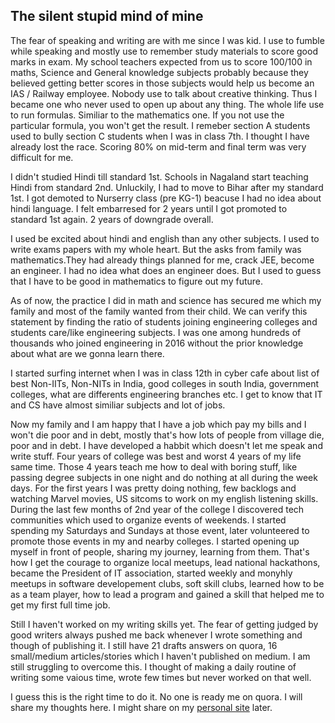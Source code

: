 ## The silent stupid mind of mine

The fear of speaking and writing are with me since I was kid. I use to fumble while speaking and mostly use to remember 
study materials to score good marks in exam. My school teachers expected from us to score 100/100 in maths, Science and 
General knowledge subjects probably because they believed getting better scores in those subjects would help us become 
an IAS / Railway employee. Nobody use to talk about creative thinking. Thus I became one who never used to open up about any thing.
The whole life use to run formulas. Similiar to the mathematics one. If you not use the particular formula, you won't get the result.
I remeber section A students used to bully section C students when I was in class  7th. I thought I have already lost the race. 
Scoring 80% on mid-term and final term was very difficult for me. 

I didn't studied Hindi till standard 1st. Schools in Nagaland start teaching Hindi from standard 2nd. Unluckily, I had to move to Bihar 
after my standard 1st. I got demoted to Nurserry class (pre KG-1) beacuse I had no idea about hindi language. I felt embarresed for 
2 years until I got promoted to standard 1st again. 2 years of downgrade overall.

I used be excited about hindi and english than any other subjects. I used to write exams papers with my whole heart. But the asks from 
family was mathematics.They had already things planned for me, crack JEE, become an engineer. I had no idea what does an engineer 
does. But I used to guess that I have to be good in mathematics to figure out my future.

As of now, the practice I did in math and science has secured me which my family and most of the family wanted from their child.
We can verify this statement by finding the ratio of students joining engineering colleges and students care/like engineering subjects.
I was one among hundreds of thousands who joined engineering in 2016 without the prior knowledge about what are we gonna learn there.

I started surfing internet when I was in class 12th in cyber cafe about list of best Non-IITs, Non-NITs in India, good colleges in 
south India, government colleges, what are differents engineering branches etc. I get to know that IT and CS have almost similiar 
subjects and lot of jobs.

Now my family and I am happy that I have a job which pay my bills and I won't die poor and in debt, mostly that's how lots of people 
from village die, poor and in debt. I have developed a habbit which doesn't let me speak and write stuff. Four years of college was 
best and worst 4 years of my life same time. Those 4 years teach me how to deal with boring stuff, like passing degree subjects in 
one night and do nothing at all during the week days. For the first years I was pretty doing nothing, few backlogs and watching 
Marvel movies, US sitcoms to work on my english listening skills. During the last few months of 2nd year of the college I discovered tech communities
which used to organize events of weekends. I started spending my Saturdays and Sundays at those event, later volunteered to promote those
events in my and nearby colleges. I started opening up myself in front of people, sharing my journey, learning from them. That's how I
get the courage to organize local meetups, lead national hackathons, became the President of IT association, started weekly and monyhly
meetups in software developement clubs, soft skill clubs, learned how to be as a team player, how to lead a program and gained a skill that
helped me to get my first full time job.

Still I haven't worked on my writing skills yet. The fear of getting judged by good writers always pushed me back whenever I wrote something 
and though of publishing it. I still have 21 drafts answers on quora, 16 small/medium articles/stories which I haven't published on medium.
I am still struggling to overcome this. I thought of making a daily routine of writing some vaious time, wrote few times but never worked on that well.

I guess this is the right time to do it. No one is ready me on quora. I will share my thoughts here. I might share on my [personal site](https://wishal..cc) later.


